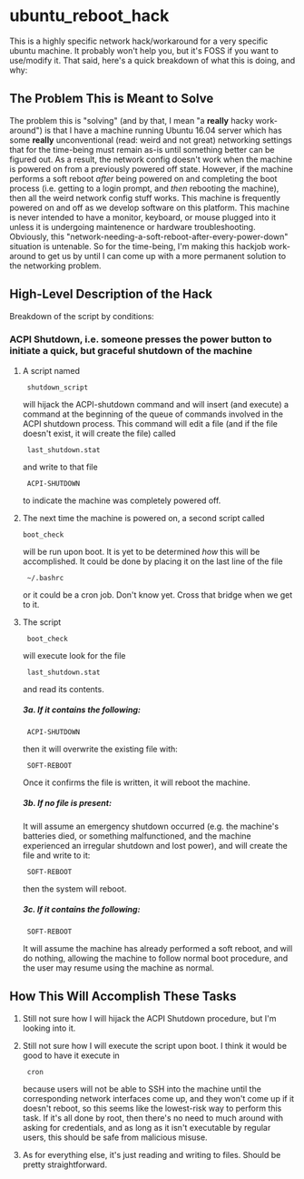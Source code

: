 # ubuntu_reboot_hack

This is a highly specific network hack/workaround for a very specific ubuntu machine. It probably won't help you, but it's FOSS if you want to use/modify it. That said, here's a quick breakdown of what this is doing, and why:

## The Problem This is Meant to Solve

The problem this is "solving" (and by that, I mean "a **really** hacky work-around") is that I have a machine running Ubuntu 16.04 server which has some **really** unconventional (read: weird and not great) networking settings that for the time-being must remain as-is until something better can be figured out. As a result, the network config doesn't work when the machine is powered on from a previously powered off state. However, if the machine performs a soft reboot *after* being powered on and completing the boot process (i.e. getting to a login prompt, and *then* rebooting the machine), then all the weird network config stuff works. This machine is frequently powered on and off as we develop software on this platform. This machine is never intended to have a monitor, keyboard, or mouse plugged into it unless it is undergoing maintenence or hardware troubleshooting. Obviously, this "network-needing-a-soft-reboot-after-every-power-down" situation is untenable. So for the time-being, I'm making this hackjob work-around to get us by until I can come up with a more permanent solution to the networking problem.

## High-Level Description of the Hack

Breakdown of the script by conditions:
### ACPI Shutdown, i.e. someone presses the power button to initiate a quick, but graceful shutdown of the machine

1. A script named

        shutdown_script

	will hijack the ACPI-shutdown command and will insert (and execute) a command at the beginning of the queue of commands involved in the ACPI shutdown process. This command will edit a file (and if the file doesn't exist, it will create the file) called
	    
		last_shutdown.stat
	
	and write to that file
	    
		ACPI-SHUTDOWN
	
	to indicate the machine was completely powered off.
	
2. The next time the machine is powered on, a second script called

       boot_check
	
	will be run upon boot. It is yet to be determined *how* this will be accomplished. It could be done by placing it on the last line of the file
	
		~/.bashrc
	
	or it could be a cron job. Don't know yet. Cross that bridge when we get to it.

3. The script

        boot_check

	will execute look for the file
	
	    last_shutdown.stat
	
	and read its contents.

    ##### 3a. If it contains the following:

        ACPI-SHUTDOWN
	
    then it will overwrite the existing file with:
	
	    SOFT-REBOOT
	
	Once it confirms the file is written, it will reboot the machine.
	
	##### 3b. If *no* file is present:
	
	It will assume an emergency shutdown occurred (e.g. the machine's batteries died, or something malfunctioned, and the machine experienced an irregular shutdown and lost power), and will create the file and write to it:
	
	    SOFT-REBOOT
	
	then the system will reboot.

	##### 3c. If it contains the following:
	
	    SOFT-REBOOT
	
	It will assume the machine has already performed a soft reboot, and will do nothing, allowing the machine to follow normal boot procedure, and the user may resume using the machine as normal.

## How This Will Accomplish These Tasks

1. Still not sure how I will hijack the ACPI Shutdown procedure, but I'm looking into it.
2. Still not sure how I will execute the script upon boot. I think it would be good to have it execute in

        cron

    because users will not be able to SSH into the machine until the corresponding network interfaces come up, and they won't come up if it doesn't reboot, so this seems like the lowest-risk way to perform this task. If it's all done by root, then there's no need to much around with asking for credentials, and as long as it isn't executable by regular users, this should be safe from malicious misuse.
3. As for everything else, it's just reading and writing to files. Should be pretty straightforward.
